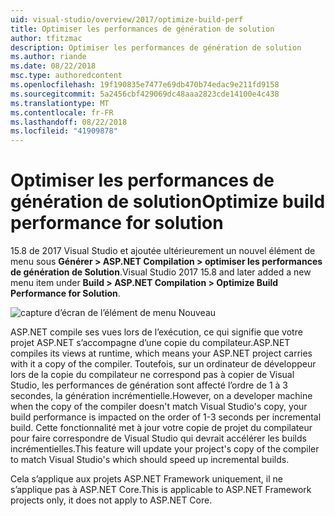 ```yaml
---
uid: visual-studio/overview/2017/optimize-build-perf
title: Optimiser les performances de génération de solution
author: tfitzmac
description: Optimiser les performances de génération de solution
ms.author: riande
ms.date: 08/22/2018
msc.type: authoredcontent
ms.openlocfilehash: 19f190835e7477e69db470b74edac9e211fd9158
ms.sourcegitcommit: 5a2456cbf429069dc48aaa2823cde14100e4c438
ms.translationtype: MT
ms.contentlocale: fr-FR
ms.lasthandoff: 08/22/2018
ms.locfileid: "41909878"
---
```

# <a name="optimize-build-performance-for-solution"></a><span data-ttu-id="bcf77-103">Optimiser les performances de génération de solution</span><span class="sxs-lookup"><span data-stu-id="bcf77-103">Optimize build performance for solution</span></span>
<span data-ttu-id="bcf77-104">15.8 de 2017 Visual Studio et ajoutée ultérieurement un nouvel élément de menu sous **Générer > ASP.NET Compilation > optimiser les performances de génération de Solution**.</span><span class="sxs-lookup"><span data-stu-id="bcf77-104">Visual Studio 2017 15.8 and later added a new menu item under **Build > ASP.NET Compilation > Optimize Build Performance for Solution**.</span></span>

![capture d’écran de l’élément de menu Nouveau](optimize-build-perf/_static/optimize-build-performance-for-solution.png)

<span data-ttu-id="bcf77-106">ASP.NET compile ses vues lors de l’exécution, ce qui signifie que votre projet ASP.NET s’accompagne d’une copie du compilateur.</span><span class="sxs-lookup"><span data-stu-id="bcf77-106">ASP.NET compiles its views at runtime, which means your ASP.NET project carries with it a copy of the compiler.</span></span> <span data-ttu-id="bcf77-107">Toutefois, sur un ordinateur de développeur lors de la copie du compilateur ne correspond pas à copier de Visual Studio, les performances de génération sont affecté l’ordre de 1 à 3 secondes, la génération incrémentielle.</span><span class="sxs-lookup"><span data-stu-id="bcf77-107">However, on a developer machine when the copy of the compiler doesn't match Visual Studio's copy, your build performance is impacted on the order of 1-3 seconds per incremental build.</span></span> <span data-ttu-id="bcf77-108">Cette fonctionnalité met à jour votre copie de projet du compilateur pour faire correspondre de Visual Studio qui devrait accélérer les builds incrémentielles.</span><span class="sxs-lookup"><span data-stu-id="bcf77-108">This feature will update your project's copy of the compiler to match Visual Studio's which should speed up incremental builds.</span></span>

<span data-ttu-id="bcf77-109">Cela s’applique aux projets ASP.NET Framework uniquement, il ne s’applique pas à ASP.NET Core.</span><span class="sxs-lookup"><span data-stu-id="bcf77-109">This is applicable to ASP.NET Framework projects only, it does not apply to ASP.NET Core.</span></span>
